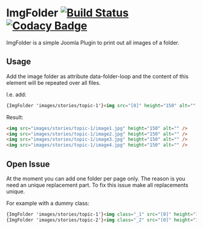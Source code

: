 # ImgFolder [![Build Status](https://travis-ci.org/admiralsmaster/ImgFolder.svg?branch=master)](https://travis-ci.org/admiralsmaster/ImgFolder) [![Codacy Badge](https://api.codacy.com/project/badge/Grade/c875fa21969246d5b9706690a25f4bbf)](https://www.codacy.com/app/github-ariel/ImgFolder)

ImgFolder is a simple Joomla Plugin to print out all images of a folder.

Usage
--------------

Add the image folder as attribute data-folder-loop and the content of this element will be repeated over all files.

I.e. add:

```html
{ImgFolder 'images/stories/topic-1'}<img src="[0]" height="150" alt="" />{/ImgFolder}
```

Result:

```html
<img src="images/stories/topic-1/image1.jpg" height="150" alt="" />
<img src="images/stories/topic-1/image2.jpg" height="150" alt="" />
<img src="images/stories/topic-1/image3.jpg" height="150" alt="" />
<img src="images/stories/topic-1/image4.jpg" height="150" alt="" />
```

Open Issue
-----------------

At the moment you can add one folder per page only. The reason is you need an unique replacement part. To fix this issue make all replacements unique.

For example with a dummy class:

```html
{ImgFolder 'images/stories/topic-1'}<img class="_1" src="[0]" height="150" alt="" />{/ImgFolder}
{ImgFolder 'images/stories/topic-2'}<img class="_2" src="[0]" height="150" alt="" />{/ImgFolder}
```
